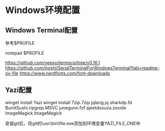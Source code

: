 # Windows环境配置

## Windows Terminal配置

参考$PROFILE

notepad $PROFILE

https://github.com/veeso/termscp/tree/v0.16.1
https://github.com/jixishi/SerialTerminalForWindowsTerminal?tab=readme-ov-file
https://www.nerdfonts.com/font-downloads

## Yazi配置

winget install Yazi
winget install 7zip.7zip jqlang.jq sharkdp.fd BurntSushi.ripgrep.MSVC junegunn.fzf ajeetdsouza.zoxide ImageMagick.ImageMagick

安装git后，将git的\\usr\\bin\\file.exe添加到环境变量YAZI_FILE_ONE中